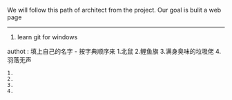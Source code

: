 ﻿We will follow this path of architect from the project.
Our goal is bulit a web page

---------------------------------------------------------

1. learn git for windows

authot : 填上自己的名字 - 按字典顺序来 1.北鼠 2.鲤鱼旗 3.满身臭味的垃圾佬 4.羽落无声


    1. 
    2.
    3.
    4.
